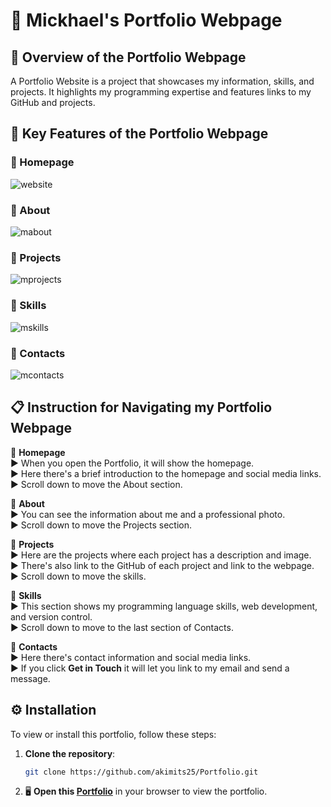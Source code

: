 # :loudspeaker: Mickhael's Portfolio Webpage

## :memo: Overview of the Portfolio Webpage 
A Portfolio Website is a project that showcases my information, skills, and projects. 
It highlights my programming expertise and features links to my GitHub and projects.

 ## :page_facing_up: Key Features of the Portfolio Webpage 

 ### :pushpin: Homepage<summary>
 ![website](https://github.com/user-attachments/assets/1956c10e-0103-4dc5-941d-14c7d9b6af9f)
 
 ### :pushpin: About 
![mabout](https://github.com/user-attachments/assets/623adf2b-62c3-4151-9d2a-8d549eadf924)

 ### :pushpin: Projects  
![mprojects](https://github.com/user-attachments/assets/e61088c0-ce39-44e0-af15-acec94ba6e1c)

 ### :pushpin: Skills 
 ![mskills](https://github.com/user-attachments/assets/109eb8e6-1a2f-42a5-b2ef-2d9d08d7d4d8)

 ### :pushpin: Contacts 
 ![mcontacts](https://github.com/user-attachments/assets/875e92f1-1caf-413b-b948-350703640865)</summary>


## :clipboard: Instruction for Navigating my Portfolio Webpage
:round_pushpin: **Homepage**<br>
:arrow_forward: When you open the Portfolio, it will show the homepage.<br>
:arrow_forward: Here there's a brief introduction to the homepage and social media links.<br>
:arrow_forward: Scroll down to move the About section.<br>

:round_pushpin: **About**<br>
:arrow_forward: You can see the information about me and a professional photo.<br>
:arrow_forward: Scroll down to move the Projects section.<br>

:round_pushpin: **Projects**<br>
:arrow_forward: Here are the projects where each project has a description and image.<br>
:arrow_forward: There's also link to the GitHub of each project and link to the webpage.<br>
:arrow_forward: Scroll down to move the skills.<br>

:round_pushpin: **Skills**<br>
:arrow_forward: This section shows my programming language skills, web development, and version control.<br>
:arrow_forward: Scroll down to move to the last section of Contacts.<br>

:round_pushpin: **Contacts**<br>
:arrow_forward: Here there's contact information and social media links.<br>
:arrow_forward: If you click  **Get in Touch** it will let you link to my email and send a message.<br>

## ⚙ Installation

To view or install this portfolio, follow these steps:

1. **Clone the repository**:
    ```bash
    git clone https://github.com/akimits25/Portfolio.git
    ```
2. :desktop_computer: **Open this [Portfolio](https://akimits25.github.io/Portfolio/)** in your browser to view the portfolio.


